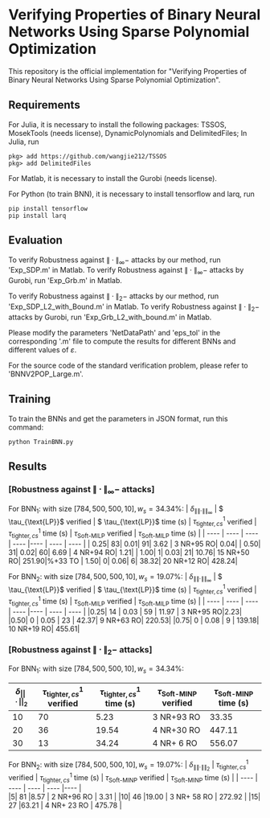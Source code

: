 # Verifying Properties of Binary Neural Networks Using Sparse Polynomial Optimization

This repository is the official implementation for "Verifying Properties of Binary Neural Networks Using Sparse Polynomial Optimization". 

## Requirements

For Julia, it is necessary to install the following packages: TSSOS, MosekTools (needs license), DynamicPolynomials and DelimitedFiles;
In Julia, run 
```
pkg> add https://github.com/wangjie212/TSSOS
pkg> add DelimitedFiles
```

For Matlab, it is necessary to install  the Gurobi (needs license). 

For Python (to train BNN),  it is necessary to install   tensorflow  and larq, run 

```
pip install tensorflow 
pip install larq
```


## Evaluation



To verify  Robustness against $\| \cdot \|_{\infty}-$ attacks by our method, run  'Exp_SDP.m' in Matlab.
To verify  Robustness against $\| \cdot \|_{\infty}-$ attacks by Gurobi, run  'Exp_Grb.m' in Matlab.

To verify  Robustness against $\| \cdot \|_{2}-$ attacks by our method, run  'Exp_SDP_L2_with_Bound.m' in Matlab.
To verify  Robustness against $\| \cdot \|_{2}-$ attacks by Gurobi, run  'Exp_Grb_L2_with_bound.m' in Matlab.

Please modify the parameters 'NetDataPath' and 'eps_tol' in the corresponding '.m' file to compute the results for different BNNs and different values of $\varepsilon$.


For the source code of the standard verification problem, please refer to 'BNNV2POP_Large.m'.


## Training

To train the BNNs and get the parameters in JSON format, run this command:

```train
python TrainBNN.py
```


## Results



### [Robustness against $\| \cdot \|_{\infty}-$ attacks]


For $\text{BNN}_1:$ with size $[784, 500, 500, 10], w_s=34.34\%$:
| $\delta_{\|\|\cdot\|\|_{\infty}}$ | $ \tau_{\text{LP}}$  verified   |  $ \tau_{\text{LP}}$  time (s)    | $\tau_{\text{tighter}, cs}^{1}$  verified   | $\tau_{\text{tighter}, cs}^{1}$  time (s)  |  $\tau_{\text{Soft-MILP}}$ verified        |  $\tau_{\text{Soft-MILP}}$ time  (s)    |
|  ----  | ----  | ----  | ----  |----  | ----  | ----  |
| $0.25$|       83|     0.01| 91|  3.62  | 3 NR+95 RO| 0.04|
| $0.50$|      31|    0.02| 60|  6.69  | 4 NR+94 RO| 1.21|
| $1.00$|     1|    0.03| 21|  10.76|  15 NR+50 RO|  251.90|%+33 TO 
| $1.50$|       0|   0.06|  6|  38.32|  20 NR+12 RO| 428.24|  


For $\text{BNN}_2:$ with size $[784, 500, 500, 10], w_s=19.07\%$:
| $\delta_{\|\|\cdot\|\|_{\infty}}$ | $ \tau_{\text{LP}}$  verified   |  $ \tau_{\text{LP}}$  time (s)    | $\tau_{\text{tighter}, cs}^{1}$  verified   | $\tau_{\text{tighter}, cs}^{1}$  time (s)  |  $\tau_{\text{Soft-MILP}}$ verified        |  $\tau_{\text{Soft-MILP}}$ time  (s)    |
|  ----  | ----  | ----  | ----  |----  | ----  | ----  |
|$0.25$|     14 |     0.03 | 59 | 11.97  | 3 NR+95 RO|2.23|
|$0.50$|      0 |    0.05 | 23 |  42.37|  9 NR+63 RO| 220.53|
|$0.75$|      0 |    0.08 | 9 |  139.18|  10 NR+19 RO|  455.61|
### [Robustness against $\| \cdot \|_{2}-$ attacks]

For $\text{BNN}_1:$ with size $[784, 500, 500, 10], w_s=34.34\%$:


| $\delta_{\|\|\cdot\|\|_{2}}$ | $\tau_{\text{tighter}, cs}^{1}$   verified  | $\tau_{\text{tighter}, cs}^{1}$  time (s)  |  $\tau_{\text{Soft-MINP}}$ verified        |  $\tau_{\text{Soft-MINP}}$ time  (s)    |
|  ----  | ----  | ----  | ----  |----  |  
|$10$|      70 |5.23 |  3 NR+93 RO |  33.35 |
|$20$|     36  |  19.54  |4 NR+30 RO |   447.11 |
|$30$|     13 |   34.24 |  4 NR+ 6  RO |   556.07|

For $\text{BNN}_2:$ with size $[784, 500, 500, 10], w_s=19.07\%$:
| $\delta_{\|\|\cdot\|\|_{2}}$ | $\tau_{\text{tighter}, cs}^{1}$   verified  | $\tau_{\text{tighter}, cs}^{1}$  time (s)  |  $\tau_{\text{Soft-MINP}}$ verified        |  $\tau_{\text{Soft-MINP}}$ time  (s)    |
|  ----  | ----  | ----  | ----  |----  |  
|$5$|     81 |8.57 | 2 NR+96 RO |  3.31 |
|$10$|     46 |19.00 | 3 NR+ 58 RO  |  272.92 |
|$15$|     27 |63.21 | 4 NR+ 23 RO |  475.78 |
